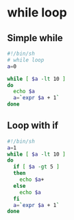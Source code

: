 # while loop

## Simple while

```sh
#!/bin/sh
# while loop
a=0

while [ $a -lt 10 ]
do
  echo $a
  a=`expr $a + 1`
done
```

## Loop with if

```sh
#!/bin/sh
a=1
while [ $a -lt 10 ]
do
  if [ $a -gt 5 ]
  then
    echo $a+
  else 
    echo $a
  fi
  a=`expr $a + 1`
done
```
